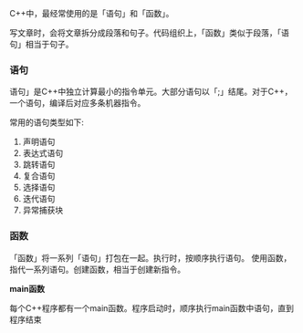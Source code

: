 C++中，最经常使用的是「语句」和「函数」。

写文章时，会将文章拆分成段落和句子。代码组织上，「函数」类似于段落，「语句」相当于句子。
### 语句
语句」是C++中独立计算最小的指令单元。大部分语句以「;」结尾。对于C++，一个语句，编译后对应多条机器指令。

常用的语句类型如下:

1. 声明语句
2. 表达式语句
3. 跳转语句
4. 复合语句
5. 选择语句
6. 迭代语句
7. 异常捕获块
### 函数
「函数」将一系列「语句」打包在一起。执行时，按顺序执行语句。 使用函数，指代一系列语句。创建函数，相当于创建新指令。

**main函数**

每个C++程序都有一个main函数。程序启动时，顺序执行main函数中语句，直到程序结束